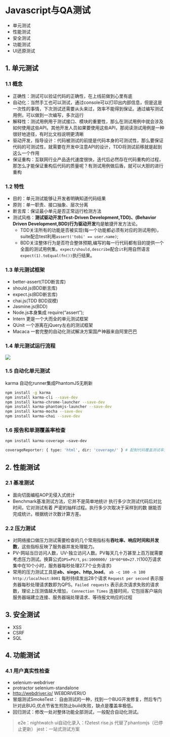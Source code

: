 # Javascript与QA测试

- 单元测试
- 性能测试
- 安全测试
- 功能测试
- UI还原测试

## 1. 单元测试

### 1.1 概念

- 正确性：测试可以验证代码的正确性，在上线前做到心里有底
- 自动化：当然手工也可以测试，通过console可以打印出内部信息，但是这是一次性的事情，下次测试还需要从头来过，效率不能得到保证。通过编写测试用例，可以做到一次编写，多次运行
- 解释性：测试用例用于测试接口、模块的重要性，那么在测试用例中就会涉及如何使用这些API。其他开发人员如果要使用这些API，那阅读测试用例是一种很好地途径，有时比文档说明更清晰
- 驱动开发，指导设计：代码被测试的前提是代码本身的可测试性，那么要保证代码的可测试性，就需要在开发中注意API的设计，TDD将测试前移就是起到这么一个作用
- 保证重构：互联网行业产品迭代速度很快，迭代后必然存在代码重构的过程，那怎么才能保证重构后代码的质量呢？有测试用例做后盾，就可以大胆的进行重构

### 1.2 特性

- 目的：单元测试能够让开发者明确知道代码结果
- 原则：单一职责、接口抽象、层次分离
- 断言库：保证最小单元是否正常运行检测方法
- 测试风格：**测试驱动开发(Test-Driven Development,TDD)、(Behavior Driven Development,BDD)行为驱动开发**均是敏捷开发方法论。
  - TDD关注所有的功能是否被实现(每一个功能都必须有对应的测试用例)，suite配合test利用`assert('tobi' == user.name)`;
  - BDD关注整体行为是否符合整体预期,编写的每一行代码都有目的提供一个全面的测试用例集。`expect/should,describe`配合`it`利用自然语言`expect(1).toEqual(fn())`执行结果。

###  1.3 单元测试框架

- better-assert(TDD断言库)
- should.js(BDD断言库)
- expect.js(BDD断言库)
- chai.js(TDD BDD双模)
- Jasmine.js(BDD)
- Node.js本身集成 require(“assert”);
- Intern 更是一个大而全的单元测试框架
- QUnit 一个游离在jQuery左右的测试框架
- Macaca 一套完整的自动化测试解决方案国产神器来自阿里巴巴

###  1.4 单元测试运行流程

![](http://cdn-blog.liusixin.cn/Fuowaus1yUnx19Q4hqnhRZ6MZzaP)

###  1.5 自动化单元测试

karma 自动化runner集成PhantomJS无刷新

```bash
npm install -g karma
npm install karma-cli --save-dev
npm install karma-chrome-launcher --save-dev
npm install karma-phantomjs-launcher --save-dev
npm install karma-mocha --save-dev
npm install karma-chai --save-dev
```

###  1.6 报告和单测覆盖率检查

```bash
npm install karma-coverage —save-dev

coverageReporter: { type: 'html', dir: 'coverage/' } # 配制代码覆盖测试率生成结果
```

## 2. 性能测试

###  2.1 基准测试

- 面向切面编程AOP无侵入式统计
- Benchmark基准测试方法，它并不是简单地统计 执行多少次测试代码后对比时间，它对测试有着 严密的抽样过程。执行多少次取决于采样到的数 据能否完成统计。根据统计次数计算方差。

###  2.2 压力测试

- 对网络接口做压力测试需要检查的几个常用指标有**吞吐率、响应时间和并发数**，这些指标反映了服务器并发处理能力。
- PV-网站当日访问人数，UV-独立访问人数。PV每天几十万甚至上百万就需要考虑压力测试。换算公式`QPS=PV/t`, `ps:1000000/ 10*60*60=27.7`(100万请求集中在10个小时，服务器每秒处理27.7个业务请求)
- 常用的压力测试工具是**ab、siege、http_load**。
`ab -c 100 -n 100 http://localhost:8001` 每秒持续发出28个请求 `Request per second` 表示服务器每秒处理请求数即为QPS。`Failed requests` 表示此次请求失败的请求数，理论上压测值越大增加， `Connection Times` 连接时间，它包括客户端向服务器端建立连接、服务器端处理请求、等待报文响应的过程

## 3. 安全测试

- XSS
- CSRF
- SQL

## 4. 功能测试

### 4.1 用户真实性检查

- selenium-webdriver
- protractor selenium-standalone
- http://webdriver.io/ WEBDRIVERI/O
- 冒烟测试SmokeTest： 自由测试的一种，找到一个BUG开发修复，然后专门针对此BUG,优点节省生煎防止build失败，缺点是覆盖率极低。
- 回归测试：修改一处对整体功能全部测试，一般配合自动化测试。

> e2e：nightwatch
> ui自动化录入：f2etest
> rise.js 代替了phantomjs（已停止更新）
> jest：一站式测试方案
